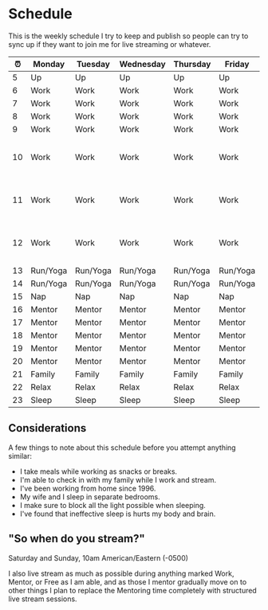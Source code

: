 # Schedule

This is the weekly schedule I try to keep and publish so people can try
to sync up if they want to join me for live streaming or whatever.

⏰|Monday|Tuesday|Wednesday|Thursday|Friday|Saturday|Sunday
-|-|-|-|-|-|-|-
5|Up|Up|Up|Up|Up|Up|Up
6|Work|Work|Work|Work|Work|Free|Free
7|Work|Work|Work|Work|Work|Free|Free
8|Work|Work|Work|Work|Work|Free|Free
9|Work|Work|Work|Work|Work|Free|Free
10|Work|Work|Work|Work|Work|[Stream] Walkthrough: Learning Web Design|[Stream] Walkthrough: Learning Web Design
11|Work|Work|Work|Work|Work|[Stream] Walkthrough: Learning Web Design|[Stream] Walkthrough: Learning Web Design
12|Work|Work|Work|Work|Work|[Stream] Walkthrough: Learning Web Design|[Stream] Walkthrough: Learning Web Design
13|Run/Yoga|Run/Yoga|Run/Yoga|Run/Yoga|Run/Yoga|Run/Yoga|Run/Yoga
14|Run/Yoga|Run/Yoga|Run/Yoga|Run/Yoga|Run/Yoga|Run/Yoga|Run/Yoga
15|Nap|Nap|Nap|Nap|Nap|Nap|Nap
16|Mentor|Mentor|Mentor|Mentor|Mentor|Free|Free
17|Mentor|Mentor|Mentor|Mentor|Mentor|Free|Free
18|Mentor|Mentor|Mentor|Mentor|Mentor|Free|Free
19|Mentor|Mentor|Mentor|Mentor|Mentor|Free|Free
20|Mentor|Mentor|Mentor|Mentor|Mentor|Free|Free
21|Family|Family|Family|Family|Family|Free|Free
22|Relax|Relax|Relax|Relax|Relax|Stream|Stream
23|Sleep|Sleep|Sleep|Sleep|Sleep|Sleep|Sleep

## Considerations

A few things to note about this schedule before you attempt anything
similar:

* I take meals while working as snacks or breaks.
* I'm able to check in with my family while I work and stream.
* I've been working from home since 1996.
* My wife and I sleep in separate bedrooms.
* I make sure to block all the light possible when sleeping.
* I've found that ineffective sleep is hurts my body and brain.

## "So when do you stream?"

Saturday and Sunday, 10am American/Eastern (-0500)

I also live stream as much as possible during anything marked Work,
Mentor, or Free as I am able, and as those I mentor gradually move on to
other things I plan to replace the Mentoring time completely with
structured live stream sessions.
